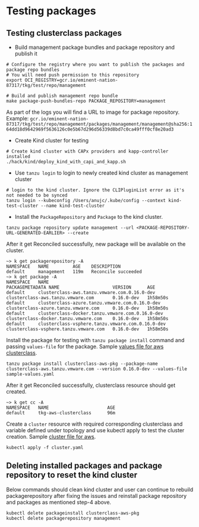 # Testing packages

## Testing clusterclass packages

- Build management package bundles and package repository and publish it

```text
# Configure the registry where you want to publish the packages and package repo bundles
# You will need push permission to this repository
export OCI_REGISTRY=gcr.io/eminent-nation-87317/tkg/test/repo/management

# Build and publish management repo bundle
make package-push-bundles-repo PACKAGE_REPOSITORY=management
```

As part of the logs you will find a URL to image for package repository. Example: `gcr.io/eminent-nation-87317/tkg/test/repo/management/packages/management/management@sha256:164dd18d9642969f5636126c0e5b67d296d56339d8bd7c0ca49fff0cf8e20ad3`

- Create Kind cluster for testing

```text
# Create kind cluster with CAPx providers and kapp-controller installed
./hack/kind/deploy_kind_with_capi_and_kapp.sh
```

- Use `tanzu login` to login to newly created kind cluster as management cluster

```text
# login to the kind cluster. Ignore the CLIPluginList error as it's not needed to be synced
tanzu login --kubeconfig /Users/anujc/.kube/config --context kind-test-cluster --name kind-test-cluster
```

- Install the `PackageRepository` and `Package` to the kind cluster.

```text
tanzu package repository update management --url <PACKAGE-REPOSITORY-URL-GENERATED-EARLIER> --create
```

After it get Reconciled successfully, new package will be available on the cluster.

```text
~> k get packagerepository -A
NAMESPACE   NAME         AGE    DESCRIPTION
default     management   119m   Reconcile succeeded
~> k get package -A
NAMESPACE   NAME                                               PACKAGEMETADATA NAME                    VERSION      AGE
default     clusterclass-aws.tanzu.vmware.com.0.16.0-dev       clusterclass-aws.tanzu.vmware.com       0.16.0-dev   1h58m50s
default     clusterclass-azure.tanzu.vmware.com.0.16.0-dev     clusterclass-azure.tanzu.vmware.com     0.16.0-dev   1h58m50s
default     clusterclass-docker.tanzu.vmware.com.0.16.0-dev    clusterclass-docker.tanzu.vmware.com    0.16.0-dev   1h58m50s
default     clusterclass-vsphere.tanzu.vmware.com.0.16.0-dev   clusterclass-vsphere.tanzu.vmware.com   0.16.0-dev   1h58m50s
```

Install the package for testing with `tanzu package install` command and passing `values-file` for the package. Sample [values file for aws clusterclass](/packages/management/clusterclass-aws/test-data/sample-values.yaml).

```text
tanzu package install clusterclass-aws-pkg --package-name clusterclass-aws.tanzu.vmware.com --version 0.16.0-dev --values-file sample-values.yaml
```

After it get Reconciled successfully, clusterclass resource should get created.

```text
~> k get cc -A
NAMESPACE   NAME                      AGE
default     tkg-aws-clusterclass      96m
```

Create a `cluster` resource with required corresponding clusterclass and variable defined under topology and use kubectl apply to test the cluster creation. Sample [cluster file for aws](/packages/management/clusterclass-aws/test-data/cluster.yaml).

```text
kubectl apply -f cluster.yaml
```

## Deleting installed packages and package repository to reset the kind cluster

Below commands should clean kind cluster and user can continue to rebuild packagerepository after fixing the issues and reinstall package repository and packages as mentioned step-4 above.

```text
kubectl delete packageinstall clusterclass-aws-pkg
kubectl delete packagerepository management
```
